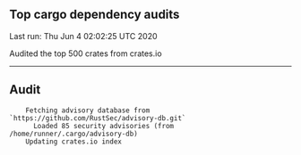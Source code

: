 Top cargo dependency audits
----


Last run:   Thu Jun  4 02:02:25 UTC 2020

Audited the top 500 crates from crates.io

----

## Audit

```
    Fetching advisory database from `https://github.com/RustSec/advisory-db.git`
      Loaded 85 security advisories (from /home/runner/.cargo/advisory-db)
    Updating crates.io index
```
